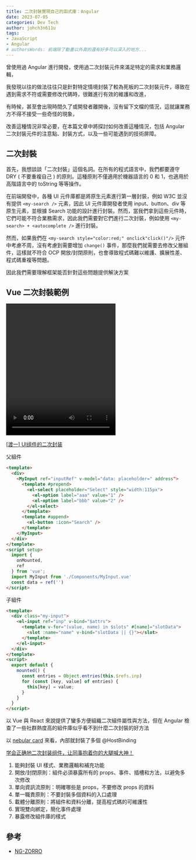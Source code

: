 ```yaml
---
title: 二次封裝實現自己的函式庫：Angular
date: 2023-07-05
categories: Dev Tech
author: johch3n611u
tags:
- JavaScript
- Angular
# authorsWords: 前端除了動畫以外真的還有好多可以深入的地方...
---
```


曾使用過 Angular 進行開發，使用過二次封裝元件來滿足特定的需求和業務邏輯，

我發現以往的做法往往只是針對特定情境封裝了較為死板的二次封裝元件，導致在遇到需求不符或需要修改代碼時，很難進行有效的維護和改進，

有時候，甚至會出現時間久了或開發者離開後，沒有留下文檔的情況，這就讓業務方不得不接受一些奇怪的現象，

改善這種情況非常必要，在本篇文章中將探討如何改善這種情況，包括 Angular 二次封裝元件的注意點、封裝方式，以及一些可能遇到的技術屏障。

## 二次封裝

首先，我想談談「二次封裝」這個名詞。在所有的程式語言中，我們都要遵守 DRY ( 不要重複自己 ) 的原則。這種原則不僅適用於機器語言的 0 和 1，也適用於高階語言中的 toString 等等操作。

在前端開發中，各種 UI 元件庫都是將原生元素進行第一層封裝，例如 W3C 並沒有提供 `<my-search />` 元素，因此 UI 元件庫開發者使用 input、button、div 等原生元素，並根據 Search 功能的設計進行封裝。然而，當我們拿到這些元件時，它們可能不符合業務需求，因此我們需要對它們進行二次封裝，例如使用 `<my-search> + <autocomplete />` 進行封裝。

然而，如果我們在 `<my-search style="color:red;" onclick"click()"/>` 元件中考慮不周，沒有考慮到需要增加 `change()` 事件，那麼我們就需要去修改父層組件，這樣就不符合 OCP 開放/封閉原則，也會導致程式碼難以維護、擴展性差、程式碼重複等問題。

因此我們需要理解框架能否針對這些問題提供解決方案

## Vue 二次封裝範例

<video width="300" height="360" controls>
  <source src="/assets/img/二次封裝.mp4" type="video/mp4">
  Your browser does not support the video tag.
</video>

[[渡一] UI组件的二次封装](https://v.douyin.com/ijV7uPm/)

父組件

```html
<template>
  <div>
    <MyInput ref="inputRef" v-model="data: placeholder=" address">
      <template #prepend>
        <el-select placeholder="Select" style="width:115px">
          <el-option label="aaa" value="1" />
          <el-option label="bbb" value="2" />
        </el-select>
      </template>
      <template #append>
        <el-button :icon="Search" />
      </template>
    </MyInput>
  </div>
</template>
<script setup>
  import {
    onMounted,
    ref
  } from 'vue';
  import MyInput from './Components/MyInput.vue'
  const data = ref('')
</script>
```

子組件

```html
<template>
  <div class="my-input">
    <el-input ref="inp" v-bind="$attrs">
      <template v-for="(value, name) in $slots" #[name]="slotData">
        <slot :name="name" v-bind="slotData || {}"></slot>
      </template>
    </el-input>
  </div>
</template>
<script>
  export default {
    mounted() {
      const entries = Object.entries(this.$refs.inp)
      for (const [key, value] of entries) {
        this[key] = value;
      }
    }
  }
</script>
```

以 Vue 與 React 來說提供了蠻多方便組織二次組件屬性與方法，但在 Angular 檢查了一些社群熱度高的組件庫似乎看不到什麼二次封裝的好方法

以 [nebular card](https://github.com/akveo/nebular/blob/master/src/framework/theme/components/card/card.component.ts) 來看，內部就封裝了多個 @HostBinding

[学会正确地二次封装组件，让同事抱着你的大腿喊大神！](https://juejin.cn/post/7105009142242213925)

1. 能夠封裝 UI 樣式、業務邏輯和補充功能
2. 開放/封閉原則：組件必須暴露所有的 props、事件、插槽和方法，以避免多次修改
3. 單向資訊流原則：明確哪些是 props，不要修改 props 的資料
4. 單一職責原則：不要封裝多個資料的入口處理
5. 載體分離原則：將組件和資料分離，提高程式碼的可維護性
6. 實現雙向綁定，簡化事件處理
7. 暴露修改組件庫的樣式



## 參考

* [NG-ZORRO](https://github.com/NG-ZORRO/ng-zorro-antd/blob/master/components/button/button.component.ts)

